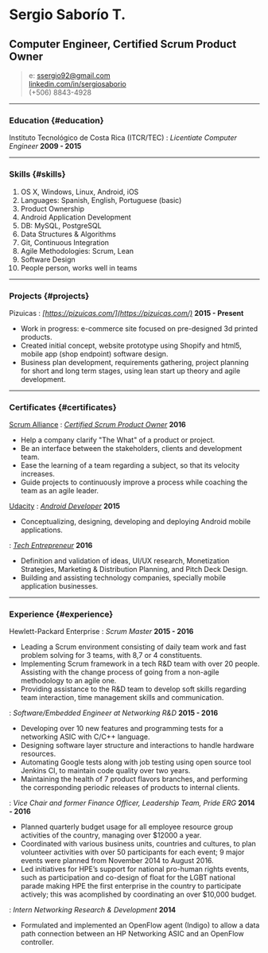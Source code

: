 # Sergio Saborío T.
## Computer Engineer, Certified Scrum Product Owner

> e: ssergio92@gmail.com  
> [linkedin.com/in/sergiosaborio](https://cr.linkedin.com/in/sergiosaborio)  
> (+506) 8843-4928

------

### Education {#education}

Instituto Tecnológico de Costa Rica (ITCR/TEC)
: *Licentiate Computer Engineer*
  __2009 - 2015__

------

### Skills {#skills}

1. OS X, Windows, Linux, Android, iOS
1. Languages: Spanish, English, Portuguese (basic)
1. Product Ownership
1. Android Application Development
1. DB: MySQL, PostgreSQL
1. Data Structures & Algorithms
1. Git, Continuous Integration
1. Agile Methodologies: Scrum, Lean
1. Software Design
1. People person, works well in teams

------

### Projects {#projects}

Pizuicas
: *[https://pizuicas.com/](https://pizuicas.com/)*
  __2015 - Present__
  - Work in progress: e-commerce site focused on pre-designed 3d printed products.  
  - Created initial concept, website prototype using Shopify and html5, mobile app (shop endpoint) software design.  
  - Business plan development, requirements gathering, project planning for short and long term stages, using lean start up theory and agile development.  

------

### Certificates {#certificates}

[Scrum Alliance](https://www.scrumalliance.org/)
: *[Certified Scrum Product Owner](https://github.com/tser91/Certifications)*
  __2016__
- Help a company clarify "The What" of a product or project.  
- Be an interface between the stakeholders, clients and development team.  
- Ease the learning of a team regarding a subject, so that its velocity increases.  
- Guide projects to continuously improve a process while coaching the team as an agile leader.  

[Udacity](https://www.udacity.com)
: *[Android Developer](https://github.com/tser91/Certifications)*
  __2015__
- Conceptualizing, designing, developing and deploying Android mobile applications.  

: *[Tech Entrepreneur](https://github.com/tser91/Certifications)*
  __2016__
- Definition and validation of ideas, UI/UX research, Monetization Strategies, Marketing & Distribution Planning, and Pitch Deck Design.  
- Building and assisting technology companies, specially mobile application businesses.  

-------

### Experience {#experience}

Hewlett-Packard Enterprise
: *Scrum Master*
  __2015 - 2016__
- Leading a Scrum environment consisting of daily team work and fast problem solving for 3 teams, with 8,7 or 4 constituents.  
- Implementing Scrum framework in a tech R&D team with over 20 people. Assisting with the change process of going from a non-agile methodology to an agile one.  
- Providing assistance to the R&D team to develop soft skills regarding team interaction, time management skills and communication.  

: *Software/Embedded Engineer at Networking R&D*
  __2015 - 2016__
- Developing over 10 new features and programming tests for a networking ASIC with C/C++ language.  
- Designing software layer structure and interactions to handle hardware resources.  
- Automating Google tests along with job testing using open source tool Jenkins CI, to maintain code quality over two years.  
- Maintaining the health of 7 product flavors branches, and performing the corresponding periodic releases of products to internal clients.

: *Vice Chair and former Finance Officer, Leadership Team, Pride ERG*
  __2014 - 2016__
  - Planned quarterly budget usage for all employee resource group activities of the country, managing over $12000 a year.  
  - Coordinated with various business units, countries and cultures, to plan volunteer activities with over 50 participants for each event; 9 major events were planned from November 2014 to August 2016.  
  - Led initiatives for HPE’s support for national pro-human rights events, such as participation and co-design of float for the LGBT national parade making HPE the first enterprise in the country to participate actively; this was acomplished by coordinating an over $10,000 budget.

: *Intern Networking Research & Development*
  __2014__
  - Formulated and implemented an OpenFlow agent (Indigo) to allow a data path connection between an HP Networking ASIC and an OpenFlow controller.  
